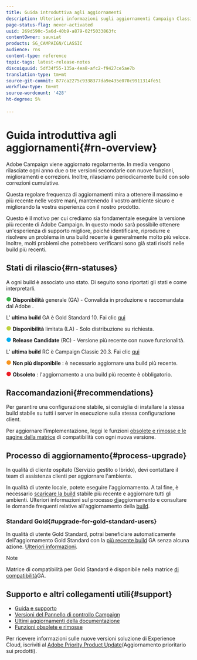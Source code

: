 ```yaml
---
title: Guida introduttiva agli aggiornamenti
description: Ulteriori informazioni sugli aggiornamenti Campaign Classic
page-status-flag: never-activated
uuid: 269d590c-5a6d-40b9-a879-02f5033863fc
contentOwner: sauviat
products: SG_CAMPAIGN/CLASSIC
audience: rns
content-type: reference
topic-tags: latest-release-notes
discoiquuid: 5df34f55-135a-4ea8-afc2-f9427ce5ae7b
translation-type: tm+mt
source-git-commit: 877ca2275c9338377da9e435e070c9911314fe51
workflow-type: tm+mt
source-wordcount: '428'
ht-degree: 5%

---
```



# Guida introduttiva agli aggiornamenti{#rn-overview}

 Adobe Campaign viene aggiornato regolarmente. In media vengono rilasciate ogni anno due o tre versioni secondarie con nuove funzioni, miglioramenti e correzioni. Inoltre, rilasciamo periodicamente build con solo correzioni cumulative.

Questa regolare frequenza di aggiornamenti mira a ottenere il massimo e più recente nelle vostre mani, mantenendo il vostro ambiente sicuro e migliorando la vostra esperienza con il nostro prodotto.

Questo è il motivo per cui crediamo sia fondamentale eseguire la versione più recente di  Adobe Campaign. In questo modo sarà possibile ottenere un&#39;esperienza di supporto migliore, poiché identificare, riprodurre e risolvere un problema in una build recente è generalmente molto più veloce. Inoltre, molti problemi che potrebbero verificarsi sono già stati risolti nelle build più recenti.

## Stati di rilascio{#rn-statuses}

A ogni build è associato uno stato. Di seguito sono riportati gli stati e come interpretarli.

![](assets/do-not-localize/green3.png) **Disponibilità** generale (GA) - Convalida in produzione e raccomandata dal Adobe .

L&#39; **ultima build** GA è Gold Standard 10. Fai clic [qui](../../rn/using/gold-standard.md#gs-10)

![](assets/do-not-localize/limited3.png) **Disponibilità** limitata (LA) - Solo distribuzione su richiesta.

![](assets/do-not-localize/blue3.png) **Release Candidate** (RC) - Versione più recente con nuove funzionalità.

L&#39; **ultima build** RC è Campaign Classic 20.3. Fai clic [qui](../../rn/using/latest-release.md)

![](assets/do-not-localize/orange3.png) **Non più disponibile** : è necessario aggiornare una build più recente.

![](assets/do-not-localize/red3.png) **Obsoleto** : l&#39;aggiornamento a una build più recente è obbligatorio.

## Raccomandazioni{#recommendations}

Per garantire una configurazione stabile, si consiglia di installare la stessa build stabile su tutti i server in esecuzione sulla stessa configurazione client.

Per aggiornare l’implementazione, leggi le funzioni [obsolete e rimosse e le pagine della matrice](../../rn/using/deprecated-features.md) di [](../../rn/using/compatibility-matrix.md) compatibilità con ogni nuova versione.

## Processo di aggiornamento{#process-upgrade}

In qualità di cliente ospitato (Servizio gestito o Ibrido), devi contattare il team di assistenza clienti per aggiornare l&#39;ambiente.

In qualità di utente locale, potete eseguire l&#39;aggiornamento. A tal fine, è necessario [scaricare la build](https://experience.adobe.com/#/downloads/content/software-distribution/en/campaign.html) stabile più recente e aggiornare tutti gli ambienti. Ulteriori informazioni sul processo [di](../../production/using/build-upgrade.md)aggiornamento e consultare le domande frequenti relative all&#39;aggiornamento della [build](../../platform/using/faq-build-upgrade.md).

### Standard Gold{#upgrade-for-gold-standard-users}

In qualità di utente Gold Standard, potrai beneficiare automaticamente dell&#39;aggiornamento Gold Standard con la [più recente build](../../rn/using/gold-standard.md#gs-10) GA senza alcuna azione. [Ulteriori informazioni](https://helpx.adobe.com/it/campaign/kb/gold-standard.html).

>[!NOTE]
>Matrice di compatibilità per Gold Standard è disponibile nella matrice [di compatibilità](../../rn/using/compatibility-matrix-gs.md)GA.

## Supporto e altri collegamenti utili{#support}

* [Guida e supporto](https://helpx.adobe.com/campaign/kb/ac-support.html#acc-support)
* [Versioni del Pannello di controllo Campaign](https://docs.adobe.com/content/help/it-IT/control-panel/using/release-notes.html)
* [Ultimi aggiornamenti della documentazione](../../rn/using/documentation-updates.md)
* [Funzioni obsolete e rimosse](../../rn/using/deprecated-features.md)

Per ricevere informazioni sulle nuove versioni  soluzione di Experience Cloud, iscriviti al [Adobe Priority Product Update](https://www.adobe.com/subscription/priority-product-update.html)(Aggiornamento prioritario sui prodotti).
